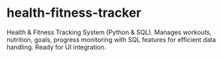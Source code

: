 # health-fitness-tracker
Health &amp; Fitness Tracking System (Python &amp; SQL). Manages workouts, nutrition, goals, progress monitoring with SQL features for efficient data handling. Ready for UI integration.
